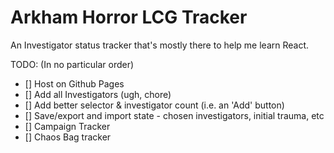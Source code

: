 # Arkham Horror LCG Tracker

An Investigator status tracker that's mostly there to help me learn React.

TODO: (In no particular order)

- [] Host on Github Pages
- [] Add all Investigators (ugh, chore)
- [] Add better selector & investigator count (i.e. an 'Add' button)
- [] Save/export and import state - chosen investigators, initial trauma, etc
- [] Campaign Tracker
- [] Chaos Bag tracker
